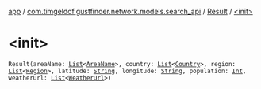 [app](../../index.md) / [com.timgeldof.gustfinder.network.models.search_api](../index.md) / [Result](index.md) / [&lt;init&gt;](./-init-.md)

# &lt;init&gt;

`Result(areaName: `[`List`](https://kotlinlang.org/api/latest/jvm/stdlib/kotlin.collections/-list/index.html)`<`[`AreaName`](../-area-name/index.md)`>, country: `[`List`](https://kotlinlang.org/api/latest/jvm/stdlib/kotlin.collections/-list/index.html)`<`[`Country`](../-country/index.md)`>, region: `[`List`](https://kotlinlang.org/api/latest/jvm/stdlib/kotlin.collections/-list/index.html)`<`[`Region`](../-region/index.md)`>, latitude: `[`String`](https://kotlinlang.org/api/latest/jvm/stdlib/kotlin/-string/index.html)`, longitude: `[`String`](https://kotlinlang.org/api/latest/jvm/stdlib/kotlin/-string/index.html)`, population: `[`Int`](https://kotlinlang.org/api/latest/jvm/stdlib/kotlin/-int/index.html)`, weatherUrl: `[`List`](https://kotlinlang.org/api/latest/jvm/stdlib/kotlin.collections/-list/index.html)`<`[`WeatherUrl`](../-weather-url/index.md)`>)`
